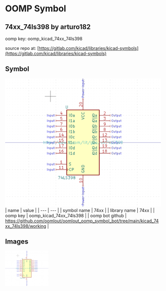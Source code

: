 # OOMP Symbol  
## 74xx_74ls398  by arturo182  
  
oomp key: oomp_kicad_74xx_74ls398  
  
source repo at: [https://gitlab.com/kicad/libraries/kicad-symbols](https://gitlab.com/kicad/libraries/kicad-symbols)  
## Symbol  
  
[![working.png](working_600.png)](working.png)  
| name | value | 
| --- | --- | 
| symbol name | 74xx | 
| library name | 74xx | 
| oomp key | oomp_kicad_74xx_74ls398 | 
| oomp bot github | https://github.com/oomlout/oomlout_oomp_symbol_bot/tree/main/kicad_74xx_74ls398/working | 
## Images  
  
[![working.png](working_140.png)](working.png)  
